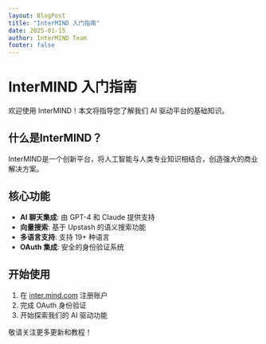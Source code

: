 ```yaml
---
layout: BlogPost
title: "InterMIND 入门指南"
date: 2025-01-15
author: InterMIND Team
footer: false
---
```


# InterMIND 入门指南

欢迎使用 InterMIND！本文将指导您了解我们 AI 驱动平台的基础知识。

## 什么是InterMIND？

InterMIND是一个创新平台，将人工智能与人类专业知识相结合，创造强大的商业解决方案。

## 核心功能

- **AI 聊天集成**: 由 GPT-4 和 Claude 提供支持
- **向量搜索**: 基于 Upstash 的语义搜索功能
- **多语言支持**: 支持 19+ 种语言
- **OAuth 集成**: 安全的身份验证系统

## 开始使用

1. 在 [inter.mind.com](https://inter.mind.com) 注册账户
2. 完成 OAuth 身份验证
3. 开始探索我们的 AI 驱动功能

敬请关注更多更新和教程！